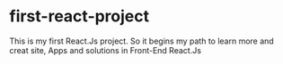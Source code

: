 # first-react-project
This is my first React.Js project. So it begins my path to learn more and creat site, Apps and solutions in Front-End React.Js
